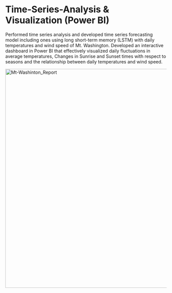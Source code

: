 # Time-Series-Analysis & Visualization (Power BI)
Performed time series analysis and developed time series forecasting model including ones using long short-term memory (LSTM) with daily temperatures and wind speed of Mt. Washington.
Developed an interactive dashboard in Power BI that effectively visualized daily fluctuations in average temperatures, Changes in Sunrise and Sunset times with respect to seasons and the relationship between daily temperatures and wind speed.


<img width="684" alt="Mt-Washinton_Report" src="https://user-images.githubusercontent.com/24844134/224554001-87c44dae-a5a8-4909-a24d-a2d545363513.PNG">
